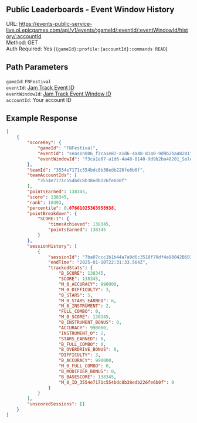 ## Public Leaderboards - Event Window History

URL: https://events-public-service-live.ol.epicgames.com/api/v1/events/:gameId/:eventId/:eventWindowId/history/:accountId \
Method: GET \
Auth Required: Yes (`{gameId}:profile:{accountId}:commands READ`)

## Path Parameters

`gameId`: `FNFestival` <br/>
`eventId`: [Jam Track Event ID](https://github.com/FNLookup/data/blob/betterfestivaldocs/festival/docs/Leaderboards/EventIDs.md#jam-track-event-ids) <br/>
`eventWindowId`: [Jam Track Event Window ID](https://github.com/FNLookup/data/blob/betterfestivaldocs/festival/docs/Leaderboards/EventIDs.md#jam-track-event-window-ids) <br/>
`accountId`: Your account ID

## Example Response

```json
[
    {
        "scoreKey": {
            "gameId": "FNFestival",
            "eventId": "season006_f3ca1e87-a1d6-4a48-8140-9d9b2ba48201",
            "eventWindowId": "f3ca1e87-a1d6-4a48-8140-9d9b2ba48201_Solo_Vocals"
        },
        "teamId": "3554e7171c554bdc8b38edb226fe6b0f",
        "teamAccountIds": [
            "3554e7171c554bdc8b38edb226fe6b0f"
        ],
        "pointsEarned": 138345,
        "score": 138345,
        "rank": 10493,
        "percentile": 0.07661025363958938,
        "pointBreakdown": {
            "SCORE:1": {
                "timesAchieved": 138345,
                "pointsEarned": 138345
            }
        },
        "sessionHistory": [
            {
                "sessionId": "7ba07ccc1b1b44a7a9d6c3518f70df4e98042B6030CA40D2B013E550BAD1EBED",
                "endTime": "2025-01-10T22:31:33.564Z",
                "trackedStats": {
                    "B_SCORE": 138345,
                    "SCORE": 138345,
                    "M_0_ACCURACY": 990000,
                    "M_0_DIFFICULTY": 3,
                    "B_STARS": 5,
                    "M_0_STARS_EARNED": 6,
                    "M_0_INSTRUMENT": 2,
                    "FULL_COMBO": 0,
                    "M_0_SCORE": 138345,
                    "B_INSTRUMENT_BONUS": 0,
                    "ACCURACY": 990000,
                    "INSTRUMENT_0": 2,
                    "STARS_EARNED": 6,
                    "B_FULL_COMBO": 0,
                    "B_OVERDRIVE_BONUS": 0,
                    "DIFFICULTY": 3,
                    "B_ACCURACY": 990000,
                    "M_0_FULL_COMBO": 0,
                    "B_MODIFIER_BONUS": 0,
                    "B_BASESCORE": 138345,
                    "M_0_ID_3554e7171c554bdc8b38edb226fe6b0f": 0
                }
            }
        ],
        "unscoredSessions": []
    }
]
```
